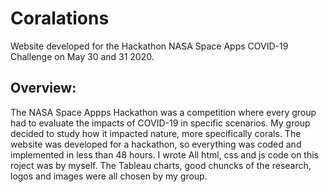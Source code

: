 # Coralations
Website developed for the Hackathon NASA Space Apps COVID-19 Challenge on May 30 and 31 2020. 
## Overview:
The NASA Space Appps Hackathon was a competition where  every group had to evaluate the impacts of COVID-19 in specific scenarios. My group decided to study how it impacted nature, more specifically corals.
The website was developed for a hackathon, so everything was coded and implemented in less than 48 hours.
I wrote All html, css and js code on this roject was by myself. The Tableau charts, good chuncks of the research, logos and images were all chosen by my group.
